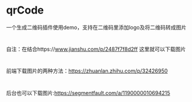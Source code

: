 # qrCode
一个生成二维码插件使用demo，支持在二维码里添加logo及将二维码转成图片
#
自注：在结合https://www.jianshu.com/p/2487f7f8d2ff
这里就可以下载图片
#
前端下载图片的两种方法：https://zhuanlan.zhihu.com/p/32426950
#
后台也可以下载图片:https://segmentfault.com/a/1190000010694215
